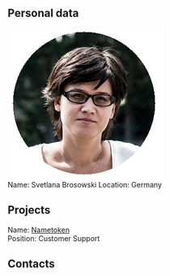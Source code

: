 ## Personal data
![ photo](../people/photo/svetlana_brosowski.png)  
Name: Svetlana Brosowski
Location: Germany
## Projects 
Name: [Nametoken](../projects/nametoken.md)  
Position: Customer Support
## Contacts
 